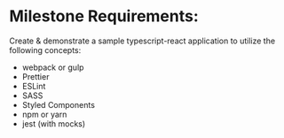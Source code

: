 # Milestone Requirements:

Create & demonstrate a sample typescript-react application to utilize the following concepts:

- webpack or gulp
- Prettier
- ESLint
- SASS
- Styled Components
- npm or yarn
- jest (with mocks)
